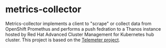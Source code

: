 # metrics-collector
Metrics-collector implements a client to "scrape" or collect data from OpenShift Promethus
and performs a push fedration to a Thanos instance hosted by Red Hat Advanced Cluster Management for Kubernetes 
hub cluster. This project is based on the [Telemeter project](https://github.com/openshift/telemeter).


